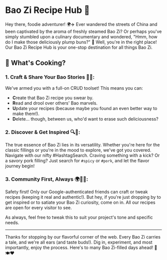 # Bao Zi Recipe Hub 🥟

Hey there, foodie adventurer! 🌍✈️ Ever wandered the streets of China and been captivated by the aroma of freshly steamed Bao Zi? Or perhaps you've simply stumbled upon a culinary documentary and wondered, "Hmm, how do I make those deliciously plump buns?" 🤔 Well, you're in the right place! Our Bao Zi Recipe Hub is your one-stop destination for all things Bao Zi.

## 🌸 What's Cooking?

### 1. **Craft & Share Your Bao Stories 📝🥢**: 
We've armed you with a full-on CRUD toolset! This means you can:
   - **C**reate that Bao Zi recipe you swear by.
   - **R**ead and drool over others' Bao marvels.
   - **U**pdate your recipes (because maybe you found an even better way to make them!).
   - **D**elete... though, between us, who'd want to erase such deliciousness?

### 2. **Discover & Get Inspired 🔍📖**: 
The true essence of Bao Zi lies in its versatility. Whether you're here for the classic fillings or you're in the mood to explore, we've got you covered. Navigate with our nifty #HashtagSearch. Craving something with a kick? Or a savory pork filling? Just search for `#spicy` or `#pork`, and let the flavor journey begin!

### 3. **Community First, Always 🌍💁‍♂️**: 
Safety first! Only our Google-authenticated friends can craft or tweak recipes (keeping it real and authentic!). But hey, if you're just dropping by to get inspired or to satiate your Bao Zi curiosity, come on in. All our recipes are open for every visitor to see.



As always, feel free to tweak this to suit your project's tone and specific needs.

---

Thanks for stopping by our flavorful corner of the web. Every Bao Zi carries a tale, and we're all ears (and taste buds!). Dig in, experiment, and most importantly, enjoy the process. Here's to many Bao Zi-filled days ahead! 🥟🍽️❤️
